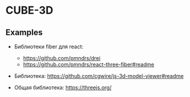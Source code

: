 # CUBE-3D

## Examples

- Библиотеки fiber для react:

  - https://github.com/pmndrs/drei
  - https://github.com/pmndrs/react-three-fiber#readme

- Библиотека: https://github.com/cgwire/js-3d-model-viewer#readme

- Общая библиотека: https://threejs.org/

